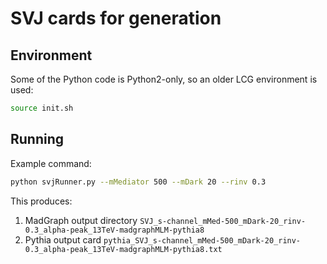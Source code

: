 # SVJ cards for generation

## Environment

Some of the Python code is Python2-only, so an older LCG environment is used:
```bash
source init.sh
```

## Running

Example command:
```bash
python svjRunner.py --mMediator 500 --mDark 20 --rinv 0.3
```

This produces:
1. MadGraph output directory `SVJ_s-channel_mMed-500_mDark-20_rinv-0.3_alpha-peak_13TeV-madgraphMLM-pythia8`
2. Pythia output card `pythia_SVJ_s-channel_mMed-500_mDark-20_rinv-0.3_alpha-peak_13TeV-madgraphMLM-pythia8.txt`
